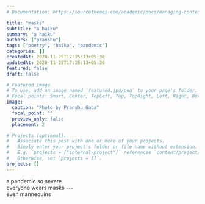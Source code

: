 ```yaml
---
# Documentation: https://sourcethemes.com/academic/docs/managing-content/

title: "masks"
subtitle: "a haiku"
summary: "a haiku"
authors: ["pranshu"]
tags: ["poetry", "haiku", "pandemic"]
categories: []
createdAt: 2020-11-25T17:15:13+05:30
updatedAt: 2020-11-25T17:15:13+05:30
featured: false
draft: false

# Featured image
# To use, add an image named `featured.jpg/png` to your page's folder.
# Focal points: Smart, Center, TopLeft, Top, TopRight, Left, Right, BottomLeft, Bottom, BottomRight.
image:
  caption: "Photo by Pranshu Gaba"
  focal_point: ""
  preview_only: false
  placement: 2

# Projects (optional).
#   Associate this post with one or more of your projects.
#   Simply enter your project's folder or file name without extension.
#   E.g. `projects = ["internal-project"]` references `content/project/deep-learning/index.md`.
#   Otherwise, set `projects = []`.
projects: []
---
```


a pandemic so severe  
everyone wears masks ---   
even mannequins
